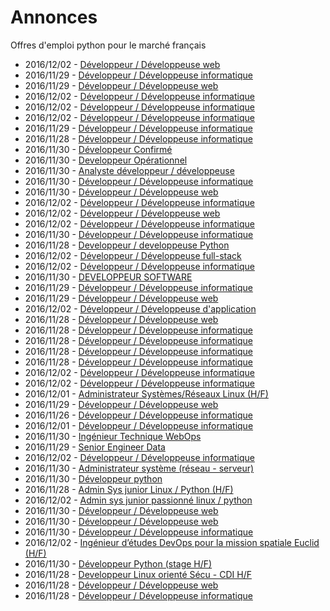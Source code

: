 # Annonces

Offres d'emploi python pour le marché français

* 2016/12/02 - [Développeur / Développeuse web](http://www.pyjobs.fr/jobs/details/4232/developpeur-developpeuse-web "Développeur / Développeuse web")
* 2016/11/29 - [Développeur / Développeuse informatique](http://www.pyjobs.fr/jobs/details/4196/developpeur-developpeuse-informatique "Développeur / Développeuse informatique")
* 2016/11/29 - [Développeur / Développeuse web](http://www.pyjobs.fr/jobs/details/4197/developpeur-developpeuse-web "Développeur / Développeuse web")
* 2016/12/02 - [Développeur / Développeuse informatique](http://www.pyjobs.fr/jobs/details/4220/developpeur-developpeuse-informatique "Développeur / Développeuse informatique")
* 2016/12/02 - [Développeur / Développeuse informatique](http://www.pyjobs.fr/jobs/details/4219/developpeur-developpeuse-informatique "Développeur / Développeuse informatique")
* 2016/12/02 - [Développeur / Développeuse informatique](http://www.pyjobs.fr/jobs/details/4221/developpeur-developpeuse-informatique "Développeur / Développeuse informatique")
* 2016/11/29 - [Développeur / Développeuse informatique](http://www.pyjobs.fr/jobs/details/4195/developpeur-developpeuse-informatique "Développeur / Développeuse informatique")
* 2016/11/28 - [Développeur / Développeuse informatique](http://www.pyjobs.fr/jobs/details/4188/developpeur-developpeuse-informatique "Développeur / Développeuse informatique")
* 2016/11/30 - [Développeur Confirmé](http://www.pyjobs.fr/jobs/details/4212/developpeur-confirme "Développeur Confirmé")
* 2016/11/30 - [Developpeur Opérationnel](http://www.pyjobs.fr/jobs/details/4211/developpeur-operationnel "Developpeur Opérationnel")
* 2016/11/30 - [Analyste développeur / développeuse](http://www.pyjobs.fr/jobs/details/4202/analyste-developpeur-developpeuse "Analyste développeur / développeuse")
* 2016/11/30 - [Développeur / Développeuse informatique](http://www.pyjobs.fr/jobs/details/4203/developpeur-developpeuse-informatique "Développeur / Développeuse informatique")
* 2016/11/30 - [Développeur / Développeuse web](http://www.pyjobs.fr/jobs/details/4201/developpeur-developpeuse-web "Développeur / Développeuse web")
* 2016/12/02 - [Développeur / Développeuse informatique](http://www.pyjobs.fr/jobs/details/4218/developpeur-developpeuse-informatique "Développeur / Développeuse informatique")
* 2016/12/02 - [Développeur / Développeuse web](http://www.pyjobs.fr/jobs/details/4217/developpeur-developpeuse-web "Développeur / Développeuse web")
* 2016/12/02 - [Développeur / Développeuse informatique](http://www.pyjobs.fr/jobs/details/4216/developpeur-developpeuse-informatique "Développeur / Développeuse informatique")
* 2016/11/30 - [Développeur / Développeuse informatique](http://www.pyjobs.fr/jobs/details/4200/developpeur-developpeuse-informatique "Développeur / Développeuse informatique")
* 2016/11/28 - [Developpeur / developpeuse Python](http://www.pyjobs.fr/jobs/details/4231/developpeur-developpeuse-python "Developpeur / developpeuse Python")
* 2016/12/02 - [Développeur / Développeuse full-stack](http://www.pyjobs.fr/jobs/details/4229/developpeur-developpeuse-full-stack "Développeur / Développeuse full-stack")
* 2016/12/02 - [Développeur / Développeuse informatique](http://www.pyjobs.fr/jobs/details/4230/developpeur-developpeuse-informatique "Développeur / Développeuse informatique")
* 2016/11/30 - [DEVELOPPEUR SOFTWARE](http://www.pyjobs.fr/jobs/details/4210/developpeur-software "DEVELOPPEUR SOFTWARE")
* 2016/11/29 - [Développeur / Développeuse informatique](http://www.pyjobs.fr/jobs/details/4193/developpeur-developpeuse-informatique "Développeur / Développeuse informatique")
* 2016/11/29 - [Développeur / Développeuse web](http://www.pyjobs.fr/jobs/details/4194/developpeur-developpeuse-web "Développeur / Développeuse web")
* 2016/12/02 - [Développeur / Développeuse d'application](http://www.pyjobs.fr/jobs/details/4228/developpeur-developpeuse-dapplication "Développeur / Développeuse d'application")
* 2016/11/28 - [Développeur / Développeuse web](http://www.pyjobs.fr/jobs/details/4187/developpeur-developpeuse-web "Développeur / Développeuse web")
* 2016/11/28 - [Développeur / Développeuse informatique](http://www.pyjobs.fr/jobs/details/4186/developpeur-developpeuse-informatique "Développeur / Développeuse informatique")
* 2016/11/28 - [Développeur / Développeuse informatique](http://www.pyjobs.fr/jobs/details/4183/developpeur-developpeuse-informatique "Développeur / Développeuse informatique")
* 2016/11/28 - [Développeur / Développeuse informatique](http://www.pyjobs.fr/jobs/details/4185/developpeur-developpeuse-informatique "Développeur / Développeuse informatique")
* 2016/11/28 - [Développeur / Développeuse informatique](http://www.pyjobs.fr/jobs/details/4184/developpeur-developpeuse-informatique "Développeur / Développeuse informatique")
* 2016/12/02 - [Développeur / Développeuse informatique](http://www.pyjobs.fr/jobs/details/4226/developpeur-developpeuse-informatique "Développeur / Développeuse informatique")
* 2016/12/02 - [Développeur / Développeuse informatique](http://www.pyjobs.fr/jobs/details/4227/developpeur-developpeuse-informatique "Développeur / Développeuse informatique")
* 2016/12/01 - [Administrateur Systèmes/Réseaux Linux (H/F)](http://www.pyjobs.fr/jobs/details/4215/administrateur-systemes-reseaux-linux-h-f "Administrateur Systèmes/Réseaux Linux (H/F)")
* 2016/11/29 - [Développeur / Développeuse web](http://www.pyjobs.fr/jobs/details/4192/developpeur-developpeuse-web "Développeur / Développeuse web")
* 2016/11/26 - [Développeur / Développeuse informatique](http://www.pyjobs.fr/jobs/details/4179/developpeur-developpeuse-informatique "Développeur / Développeuse informatique")
* 2016/12/01 - [Développeur / Développeuse informatique](http://www.pyjobs.fr/jobs/details/4214/developpeur-developpeuse-informatique "Développeur / Développeuse informatique")
* 2016/11/30 - [Ingénieur Technique WebOps](http://www.pyjobs.fr/jobs/details/4209/ingenieur-technique-webops "Ingénieur Technique WebOps")
* 2016/11/29 - [Senior Engineer Data](http://www.pyjobs.fr/jobs/details/4198/senior-engineer-data "Senior Engineer Data")
* 2016/12/02 - [Développeur / Développeuse informatique](http://www.pyjobs.fr/jobs/details/4225/developpeur-developpeuse-informatique "Développeur / Développeuse informatique")
* 2016/11/30 - [Administrateur système (réseau - serveur)](http://www.pyjobs.fr/jobs/details/4208/administrateur-systeme-reseau-serveur "Administrateur système (réseau - serveur)")
* 2016/11/30 - [Développeur python](http://www.pyjobs.fr/jobs/details/4207/developpeur-python "Développeur python")
* 2016/11/28 - [Admin Sys junior Linux / Python (H/F)](http://www.pyjobs.fr/jobs/details/4199/admin-sys-junior-linux-python-h-f "Admin Sys junior Linux / Python (H/F)")
* 2016/12/02 - [Admin sys junior passionné linux / python](http://www.pyjobs.fr/jobs/details/4224/admin-sys-junior-passionne-linux-python "Admin sys junior passionné linux / python")
* 2016/11/30 - [Développeur / Développeuse web](http://www.pyjobs.fr/jobs/details/4204/developpeur-developpeuse-web "Développeur / Développeuse web")
* 2016/11/30 - [Développeur / Développeuse web](http://www.pyjobs.fr/jobs/details/4205/developpeur-developpeuse-web "Développeur / Développeuse web")
* 2016/11/30 - [Développeur / Développeuse informatique](http://www.pyjobs.fr/jobs/details/4206/developpeur-developpeuse-informatique "Développeur / Développeuse informatique")
* 2016/12/02 - [Ingénieur d’études DevOps pour la mission spatiale Euclid (H/F)](http://www.pyjobs.fr/jobs/details/4223/ingenieur-detudes-devops-pour-la-mission-spatiale-euclid-h-f "Ingénieur d’études DevOps pour la mission spatiale Euclid (H/F)")
* 2016/11/30 - [Développeur Python (stage H/F)](http://www.pyjobs.fr/jobs/details/4213/developpeur-python-stage-h-f "Développeur Python (stage H/F)")
* 2016/11/28 - [Developpeur Linux orienté Sécu - CDI H/F](http://www.pyjobs.fr/jobs/details/4189/developpeur-linux-oriente-secu-cdi-h-f "Developpeur Linux orienté Sécu - CDI H/F")
* 2016/11/28 - [Développeur / Développeuse web](http://www.pyjobs.fr/jobs/details/4190/developpeur-developpeuse-web "Développeur / Développeuse web")
* 2016/11/28 - [Développeur / Développeuse informatique](http://www.pyjobs.fr/jobs/details/4191/developpeur-developpeuse-informatique "Développeur / Développeuse informatique")

